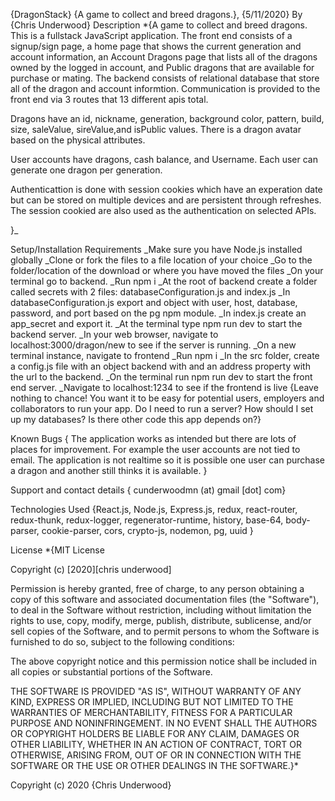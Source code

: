 {DragonStack}
{A game to collect and breed dragons.}, {5/11/2020}
By {Chris Underwood}
Description
\*{A game to collect and breed dragons. This is a fullstack JavaScript application. The front end consists of a signup/sign page, a home page that shows the current generation and account information, an Account Dragons page that lists all of the dragons owned by the logged in account, and Public dragons that are available for purchase or mating. The backend consists of relational database that store all of the dragon and account informtion. Communication is provided to the front end via 3 routes that 13 different apis total.

Dragons have an id, nickname, generation, background color, pattern, build, size, saleValue, sireValue,and isPublic values. There is a dragon avatar based on the physical attributes.

User accounts have dragons, cash balance, and Username. Each user can generate one dragon per generation.

Authenticattion is done with session cookies which have an experation date but can be stored on multiple devices and are persistent through refreshes. The session cookied are also used as the authentication on selected APIs.

}\_

Setup/Installation Requirements
\_Make sure you have Node.js installed globally
\_Clone or fork the files to a file location of your choice
\_Go to the folder/location of the download or where you have moved the files
\_On your terminal go to backend.
\_Run npm i
\_At the root of backend create a folder called secrets with 2 files: databaseConfiguration.js and index.js
\_In databaseConfiguration.js export and object with user, host, database, password, and port based on the pg npm module.
\_In index.js create an app_secret and export it.
\_At the terminal type npm run dev to start the backend server.
\_In your web browser, navigate to localhost:3000/dragon/new to see if the server is running.
\_On a new terminal instance, navigate to frontend
\_Run npm i
\_In the src folder, create a config.js file with an object backend with and an address property with the url to the backend.
\_On the terminal run npm run dev to start the front end server.
\_Navigate to localhost:1234 to see if the frontend is live
{Leave nothing to chance! You want it to be easy for potential users, employers and collaborators to run your app. Do I need to run a server? How should I set up my databases? Is there other code this app depends on?}

Known Bugs
{ The application works as intended but there are lots of places for improvement. For example the user accounts are not tied to email. The application is not realtime so it is possible one user can purchase a dragon and another still thinks it is available. }

Support and contact details
{ cunderwoodmn (at) gmail [dot] com}

Technologies Used
{React.js, Node.js, Express.js, redux, react-router, redux-thunk, redux-logger, regenerator-runtime, history, base-64, body-parser, cookie-parser, cors, crypto-js, nodemon, pg, uuid }

License
\*{MIT License

Copyright (c) [2020][chris underwood]

Permission is hereby granted, free of charge, to any person obtaining a copy of this software and associated documentation files (the "Software"), to deal in the Software without restriction, including without limitation the rights to use, copy, modify, merge, publish, distribute, sublicense, and/or sell copies of the Software, and to permit persons to whom the Software is furnished to do so, subject to the following conditions:

The above copyright notice and this permission notice shall be included in all copies or substantial portions of the Software.

THE SOFTWARE IS PROVIDED "AS IS", WITHOUT WARRANTY OF ANY KIND, EXPRESS OR IMPLIED, INCLUDING BUT NOT LIMITED TO THE WARRANTIES OF MERCHANTABILITY, FITNESS FOR A PARTICULAR PURPOSE AND NONINFRINGEMENT. IN NO EVENT SHALL THE AUTHORS OR COPYRIGHT HOLDERS BE LIABLE FOR ANY CLAIM, DAMAGES OR OTHER LIABILITY, WHETHER IN AN ACTION OF CONTRACT, TORT OR OTHERWISE, ARISING FROM, OUT OF OR IN CONNECTION WITH THE SOFTWARE OR THE USE OR OTHER DEALINGS IN THE SOFTWARE.}\*

Copyright (c) 2020 {Chris Underwood}
